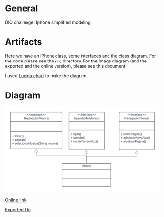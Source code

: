 # General

DIO challenge: Iphone simplified modeling

# Artifacts

Here we have an iPhone class, some interfaces and the class diagram. For the code please see the `src` directory. For the image diagram (and the exported and the online version), please see this document.

I used [Lucida chart](https://lucid.app/) to make the diagram.

# Diagram

![class diagram](docs/img/classDiagram.png)

[Online link](https://lucid.app/lucidchart/f5644daa-a697-43ed-bec6-a6751f5977d0/edit?invitationId=inv_d52ca317-8cd9-46c4-a0d6-82b224e826c0)

[Exported file](docs/csv/UMLiPhoneDIO.csv)


